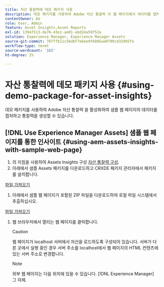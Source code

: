 ```yaml
---
title: 자산 통찰력에 데모 패키지 사용
description: 데모 패키지를 사용하여 Adobe 자산 통찰력 이 웹 페이지에서 데이터를 캡처하고 통찰력을 생성할 수 있도록 합니다.
contentOwner: AG
role: User, Admin
feature: Asset Insights,Asset Reports
exl-id: 13947513-da76-43e1-ae01-abd24a59752a
solution: Experience Manager, Experience Manager Assets
source-git-commit: 76fffb11c56dbf7ebee9f6805ae0799cd32985fe
workflow-type: tm+mt
source-wordcount: '162'
ht-degree: 2%

---
```


# 자산 통찰력에 데모 패키지 사용 {#using-demo-package-for-asset-insights}

데모 패키지를 사용하여 Adobe 자산 통찰력 을 활성화하여 샘플 웹 페이지의 데이터를 캡처하고 통찰력을 생성할 수 있습니다.

## [!DNL Use Experience Manager Assets] 샘플 웹 페이지를 통한 인사이트  {#using-aem-assets-insights-with-sample-web-page}

1. 의 지침을 사용하여 Assets Insights 구성 [자산 통찰력 구성](configure-asset-insights.md).
1. 아래에서 샘플 Assets 패키지를 다운로드하고 CRXDE 패키지 관리자에서 패키지를 설치합니다.

[파일 가져오기](assets/insightsdemo.zip)

1. 아래에서 샘플 웹 페이지가 포함된 ZIP 파일을 다운로드하여 로컬 파일 시스템에서 추출하십시오.

[파일 가져오기](assets/demosite.zip)

1. 웹 브라우저에서 열리는 웹 페이지를 클릭합니다.

   >[!CAUTION]
   >
   >웹 페이지가 localhost 서버에서 자산을 로드하도록 구성되어 있습니다. 서버가 다른 곳에서 실행 중인 경우 서버 주소를 localhost에서 웹 페이지의 HTML 컨텐츠에 있는 서버 주소로 변경합니다.

   >[!NOTE]
   >
   >외부 웹 페이지는 다음 위치에 있을 수 있습니다. [!DNL Experience Manager] 그 자체.

